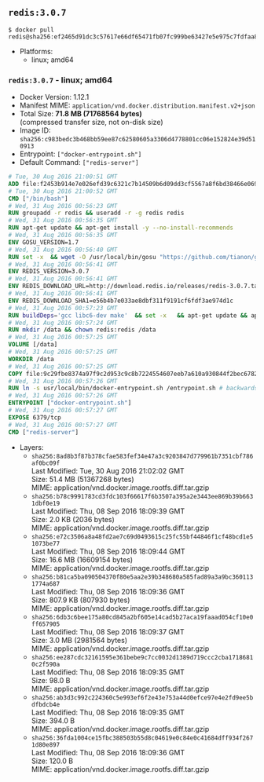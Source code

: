 ## `redis:3.0.7`

```console
$ docker pull redis@sha256:ef2465d91dc3c57617e66df65471fb07fc999be63427e5e975c7fdfaa86e23fb
```

-	Platforms:
	-	linux; amd64

### `redis:3.0.7` - linux; amd64

-	Docker Version: 1.12.1
-	Manifest MIME: `application/vnd.docker.distribution.manifest.v2+json`
-	Total Size: **71.8 MB (71768564 bytes)**  
	(compressed transfer size, not on-disk size)
-	Image ID: `sha256:c983bedc3b468bb59ee87c62580605a3306d4778801cc06e152824e39d510913`
-	Entrypoint: `["docker-entrypoint.sh"]`
-	Default Command: `["redis-server"]`

```dockerfile
# Tue, 30 Aug 2016 21:00:51 GMT
ADD file:f2453b914e7e026efd39c6321c7b14509b6d09dd3cf5567a8f6bd38466e06954 in / 
# Tue, 30 Aug 2016 21:00:52 GMT
CMD ["/bin/bash"]
# Wed, 31 Aug 2016 00:56:23 GMT
RUN groupadd -r redis && useradd -r -g redis redis
# Wed, 31 Aug 2016 00:56:35 GMT
RUN apt-get update && apt-get install -y --no-install-recommends 		ca-certificates 		wget 	&& rm -rf /var/lib/apt/lists/*
# Wed, 31 Aug 2016 00:56:35 GMT
ENV GOSU_VERSION=1.7
# Wed, 31 Aug 2016 00:56:40 GMT
RUN set -x 	&& wget -O /usr/local/bin/gosu "https://github.com/tianon/gosu/releases/download/$GOSU_VERSION/gosu-$(dpkg --print-architecture)" 	&& wget -O /usr/local/bin/gosu.asc "https://github.com/tianon/gosu/releases/download/$GOSU_VERSION/gosu-$(dpkg --print-architecture).asc" 	&& export GNUPGHOME="$(mktemp -d)" 	&& gpg --keyserver ha.pool.sks-keyservers.net --recv-keys B42F6819007F00F88E364FD4036A9C25BF357DD4 	&& gpg --batch --verify /usr/local/bin/gosu.asc /usr/local/bin/gosu 	&& rm -r "$GNUPGHOME" /usr/local/bin/gosu.asc 	&& chmod +x /usr/local/bin/gosu 	&& gosu nobody true
# Wed, 31 Aug 2016 00:56:41 GMT
ENV REDIS_VERSION=3.0.7
# Wed, 31 Aug 2016 00:56:41 GMT
ENV REDIS_DOWNLOAD_URL=http://download.redis.io/releases/redis-3.0.7.tar.gz
# Wed, 31 Aug 2016 00:56:41 GMT
ENV REDIS_DOWNLOAD_SHA1=e56b4b7e033ae8dbf311f9191cf6fdf3ae974d1c
# Wed, 31 Aug 2016 00:57:23 GMT
RUN buildDeps='gcc libc6-dev make' 	&& set -x 	&& apt-get update && apt-get install -y $buildDeps --no-install-recommends 	&& rm -rf /var/lib/apt/lists/* 	&& wget -O redis.tar.gz "$REDIS_DOWNLOAD_URL" 	&& echo "$REDIS_DOWNLOAD_SHA1 *redis.tar.gz" | sha1sum -c - 	&& mkdir -p /usr/src/redis 	&& tar -xzf redis.tar.gz -C /usr/src/redis --strip-components=1 	&& rm redis.tar.gz 	&& make -C /usr/src/redis 	&& make -C /usr/src/redis install 	&& rm -r /usr/src/redis 	&& apt-get purge -y --auto-remove $buildDeps
# Wed, 31 Aug 2016 00:57:24 GMT
RUN mkdir /data && chown redis:redis /data
# Wed, 31 Aug 2016 00:57:25 GMT
VOLUME [/data]
# Wed, 31 Aug 2016 00:57:25 GMT
WORKDIR /data
# Wed, 31 Aug 2016 00:57:25 GMT
COPY file:9c29fbe8374a97f9c2d953c9c8b7224554607eeb7a610a930844f2bec678265c in /usr/local/bin/ 
# Wed, 31 Aug 2016 00:57:26 GMT
RUN ln -s usr/local/bin/docker-entrypoint.sh /entrypoint.sh # backwards compat
# Wed, 31 Aug 2016 00:57:26 GMT
ENTRYPOINT ["docker-entrypoint.sh"]
# Wed, 31 Aug 2016 00:57:27 GMT
EXPOSE 6379/tcp
# Wed, 31 Aug 2016 00:57:27 GMT
CMD ["redis-server"]
```

-	Layers:
	-	`sha256:8ad8b3f87b378cfae583fef34e47a3c9203847d779961b7351cbf786af0bc09f`  
		Last Modified: Tue, 30 Aug 2016 21:02:02 GMT  
		Size: 51.4 MB (51367268 bytes)  
		MIME: application/vnd.docker.image.rootfs.diff.tar.gzip
	-	`sha256:b78c9991783cd3fdc103f66617f6b3507a395a2e3443ee869b39b6631dbf0e19`  
		Last Modified: Thu, 08 Sep 2016 18:09:39 GMT  
		Size: 2.0 KB (2036 bytes)  
		MIME: application/vnd.docker.image.rootfs.diff.tar.gzip
	-	`sha256:e72c3506a8a48fd2ae7c69d0493615c25fc55bf44846f1cf48bcd1e51073be77`  
		Last Modified: Thu, 08 Sep 2016 18:09:44 GMT  
		Size: 16.6 MB (16609154 bytes)  
		MIME: application/vnd.docker.image.rootfs.diff.tar.gzip
	-	`sha256:b81ca5ba090504370f80e5aa2e39b348680a585fad89a3a9bc3601131774a687`  
		Last Modified: Thu, 08 Sep 2016 18:09:36 GMT  
		Size: 807.9 KB (807930 bytes)  
		MIME: application/vnd.docker.image.rootfs.diff.tar.gzip
	-	`sha256:6db3c6bee175a80cd845a2bf605e14cad5b27aca19faaad054cf10e0ff657905`  
		Last Modified: Thu, 08 Sep 2016 18:09:37 GMT  
		Size: 3.0 MB (2981564 bytes)  
		MIME: application/vnd.docker.image.rootfs.diff.tar.gzip
	-	`sha256:ee287cdc32161595e361bebe9c7cc0032d1389d719ccc2cba17186810c2f590a`  
		Last Modified: Thu, 08 Sep 2016 18:09:35 GMT  
		Size: 98.0 B  
		MIME: application/vnd.docker.image.rootfs.diff.tar.gzip
	-	`sha256:ab3d3c992c224360c5e993ef6f2e43e753a44d0efce97e4e2fd9ee5bdfbdcb4e`  
		Last Modified: Thu, 08 Sep 2016 18:09:35 GMT  
		Size: 394.0 B  
		MIME: application/vnd.docker.image.rootfs.diff.tar.gzip
	-	`sha256:36fda1004ce15fbc388503b55d8c04619e0c84e0c41684dff934f2671d80e897`  
		Last Modified: Thu, 08 Sep 2016 18:09:36 GMT  
		Size: 120.0 B  
		MIME: application/vnd.docker.image.rootfs.diff.tar.gzip
